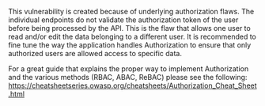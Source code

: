 This vulnerability is created because of underlying authorization flaws. The individual endpoints do not validate the authorization token of the user before being processed by the API. This is the flaw that allows one user to read and/or edit the data belonging to a different user. It is recommended to fine tune the way the application handles Authorization to ensure that only authorized users are allowed access to specific data.

For a great guide that explains the proper way to implement Authorization and the various methods (RBAC, ABAC, ReBAC) please see the following: https://cheatsheetseries.owasp.org/cheatsheets/Authorization_Cheat_Sheet.html
